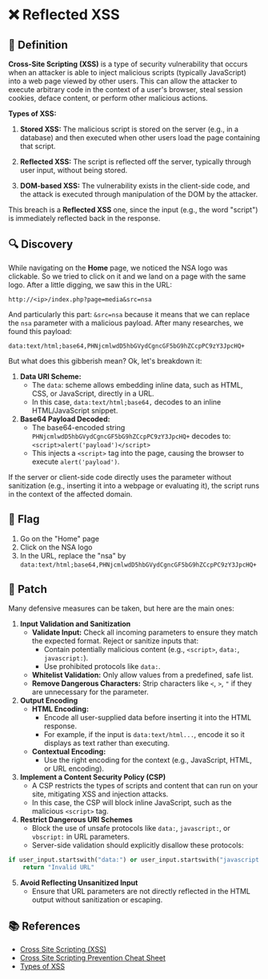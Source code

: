 # ❌ Reflected XSS

## 📖 Definition

**Cross-Site Scripting (XSS)** is a type of security vulnerability that occurs when an attacker is able to inject malicious scripts (typically JavaScript) into a web page viewed by other users. This can allow the attacker to execute arbitrary code in the context of a user's browser, steal session cookies, deface content, or perform other malicious actions.

**Types of XSS:**

1. **Stored XSS:** The malicious script is stored on the server (e.g., in a database) and then executed when other users load the page containing that script.

2. **Reflected XSS:** The script is reflected off the server, typically through user input, without being stored.

3. **DOM-based XSS:** The vulnerability exists in the client-side code, and the attack is executed through manipulation of the DOM by the attacker.

This breach is a **Reflected XSS** one, since the input (e.g., the word "script") is immediately reflected back in the response.

## 🔍 Discovery

While navigating on the **Home** page, we noticed the NSA logo was clickable. So we tried to click on it and we land on a page with the same logo. After a little digging, we saw this in the URL:

```URL
http://<ip>/index.php?page=media&src=nsa
```

And particularly this part: `&src=nsa` because it means that we can replace the `nsa` parameter with a malicious payload. After many researches, we found this payload:

```URL
data:text/html;base64,PHNjcmlwdD5hbGVydCgncGF5bG9hZCcpPC9zY3JpcHQ+
```

But what does this gibberish mean? Ok, let's breakdown it:

1. **Data URI Scheme:**
	- The `data`: scheme allows embedding inline data, such as HTML, CSS, or JavaScript, directly in a URL.
	- In this case, `data:text/html;base64,` decodes to an inline HTML/JavaScript snippet.
2. **Base64 Payload Decoded:**
	- The base64-encoded string `PHNjcmlwdD5hbGVydCgncGF5bG9hZCcpPC9zY3JpcHQ+` decodes to: `<script>alert('payload')</script>`
	- This injects a `<script>` tag into the page, causing the browser to execute `alert('payload')`.

If the server or client-side code directly uses the parameter without sanitization (e.g., inserting it into a webpage or evaluating it), the script runs in the context of the affected domain.

## 🏁 Flag

1. Go on the "Home" page
2. Click on the NSA logo
3. In the URL, replace the "nsa" by `data:text/html;base64,PHNjcmlwdD5hbGVydCgncGF5bG9hZCcpPC9zY3JpcHQ+`

## 🔧 Patch

Many defensive measures can be taken, but here are the main ones:

1. **Input Validation and Sanitization**
	- **Validate Input:** Check all incoming parameters to ensure they match the expected format. Reject or sanitize inputs that:
		- Contain potentially malicious content (e.g., `<script>`, `data:`, `javascript:`).
		- Use prohibited protocols like `data:`.
	- **Whitelist Validation:** Only allow values from a predefined, safe list.
	- **Remove Dangerous Characters:** Strip characters like `<`, `>`, `"` if they are unnecessary for the parameter.
2. **Output Encoding**
	- **HTML Encoding:**
		- Encode all user-supplied data before inserting it into the HTML response.
		- For example, if the input is `data:text/html...`, encode it so it displays as text rather than executing.
	- **Contextual Encoding:**
		- Use the right encoding for the context (e.g., JavaScript, HTML, or URL encoding).
3. **Implement a Content Security Policy (CSP)**
	- A CSP restricts the types of scripts and content that can run on your site, mitigating XSS and injection attacks.
	- In this case, the CSP will block inline JavaScript, such as the malicious `<script>` tag.
4. **Restrict Dangerous URI Schemes**
	- Block the use of unsafe protocols like `data:`, `javascript:`, or `vbscript:` in URL parameters.
	- Server-side validation should explicitly disallow these protocols:
```python
if user_input.startswith("data:") or user_input.startswith("javascript:"):
	return "Invalid URL"
```
5. **Avoid Reflecting Unsanitized Input**
	- Ensure that URL parameters are not directly reflected in the HTML output without sanitization or escaping.

## 📚 References

- [Cross Site Scripting (XSS)](https://owasp.org/www-community/attacks/xss/)
- [Cross Site Scripting Prevention Cheat Sheet](https://cheatsheetseries.owasp.org/cheatsheets/Cross_Site_Scripting_Prevention_Cheat_Sheet.html)
- [Types of XSS](https://owasp.org/www-community/Types_of_Cross-Site_Scripting)